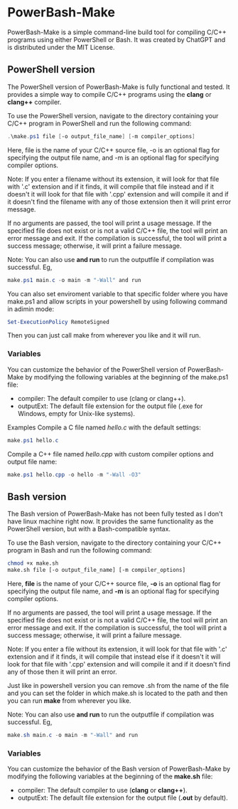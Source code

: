 # PowerBash-Make
PowerBash-Make is a simple command-line build tool for compiling C/C++ programs using either PowerShell or Bash. It was created by ChatGPT and is distributed under the MIT License.

## PowerShell version
The PowerShell version of PowerBash-Make is fully functional and tested. It provides a simple way to compile C/C++ programs using the **clang** or **clang++** compiler.

To use the PowerShell version, navigate to the directory containing your C/C++ program in PowerShell and run the following command:

```PowerShell
.\make.ps1 file [-o output_file_name] [-m compiler_options]
```
Here, file is the name of your C/C++ source file, -o is an optional flag for specifying the output file name, and -m is an optional flag for specifying compiler options.

Note: If you enter a filename without its extension, it will look for that file with '.c' extension and if it finds, it will compile that file instead and if it doesn't it will look for that file with '.cpp' extension and will compile it and if it doesn't find the filename with any of those extension then it will print error message.

If no arguments are passed, the tool will print a usage message. If the specified file does not exist or is not a valid C/C++ file, the tool will print an error message and exit. If the compilation is successful, the tool will print a success message; otherwise, it will print a failure message.

Note: You can also use **and run** to run the outputfile if compilation was successful. Eg,
```powershell
make.ps1 main.c -o main -m "-Wall" and run
```

You can also set enviroment variable to that specific folder where you have make.ps1 and allow scripts in your powershell by using following command in adimin mode:

```powershell
Set-ExecutionPolicy RemoteSigned
```
Then you can just call make from wherever you like and it will run.

### Variables
You can customize the behavior of the PowerShell version of PowerBash-Make by modifying the following variables at the beginning of the make.ps1 file:

* compiler: The default compiler to use (clang or clang++).
* outputExt: The default file extension for the output file (.exe for Windows, empty for Unix-like systems).

Examples
Compile a C file named _hello.c_ with the default settings:

```powershell
make.ps1 hello.c
```
Compile a C++ file named _hello.cpp_ with custom compiler options and output file name:

```powershell
make.ps1 hello.cpp -o hello -m "-Wall -O3"
```
## Bash version
The Bash version of PowerBash-Make has not been fully tested as I don't have linux machine right now. It provides the same functionality as the PowerShell version, but with a Bash-compatible syntax.

To use the Bash version, navigate to the directory containing your C/C++ program in Bash and run the following command:

```bash
chmod +x make.sh
make.sh file [-o output_file_name] [-m compiler_options]
```
Here, **file** is the name of your C/C++ source file, **-o** is an optional flag for specifying the output file name, and **-m** is an optional flag for specifying compiler options.

If no arguments are passed, the tool will print a usage message. If the specified file does not exist or is not a valid C/C++ file, the tool will print an error message and exit. If the compilation is successful, the tool will print a success message; otherwise, it will print a failure message.

Note: If you enter a file without its extension, it will look for that file with '.c' extension and if it finds, it will compile that instead else if it doesn't it will look for that file with '.cpp' extension and will compile it and if it doesn't find any of those then it will print an error.

Just like in powershell version you can remove .sh from the name of the file and you can set the folder in which make.sh is located to the path and then you can run **make** from wherever you like.


Note: You can also use **and run** to run the outputfile if compilation was successful. Eg,
```powershell
make.sh main.c -o main -m "-Wall" and run
```

### Variables
You can customize the behavior of the Bash version of PowerBash-Make by modifying the following variables at the beginning of the **make.sh** file:

* compiler: The default compiler to use (**clang** or **clang++**).
* outputExt: The default file extension for the output file (**.out** by default).

